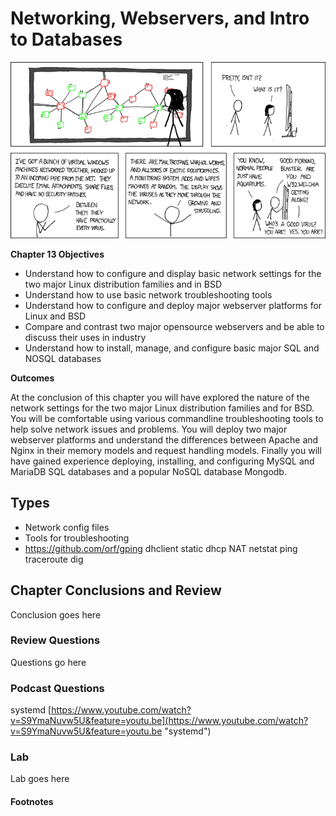 # Networking, Webservers, and Intro to Databases 
![*Some people just have aquariums...*](images/Chapter-Header/Chapter-13/network-2.png "Virus Aquarium")

__Chapter 13 Objectives__

  * Understand how to configure and display basic network settings for the two major Linux distribution families and in BSD
  * Understand how to use basic network troubleshooting tools
  * Understand how to configure and deploy major webserver platforms for Linux and BSD
  * Compare and contrast two major opensource webservers and be able to discuss their uses in industry
  * Understand how to install, manage, and configure basic major SQL and NOSQL databases

__Outcomes__

  At the conclusion of this chapter you will have explored the nature of the network settings for the two major Linux distribution families and for BSD.  You will be comfortable using various commandline troubleshooting tools to help solve network issues and problems.  You will deploy two major webserver platforms and understand the differences between Apache and Nginx in their memory models and request handling models.  Finally you will have gained experience deploying, installing, and configuring MySQL and MariaDB SQL databases and a popular NoSQL database Mongodb. 

## Types

   * Network config files 
   * Tools for troubleshooting
   * https://github.com/orf/gping
   dhclient 
   static
   dhcp
   NAT
   netstat
   ping
   traceroute
   dig
   
   
## Chapter Conclusions and Review

  Conclusion goes here

### Review Questions

  Questions go here

### Podcast Questions

systemd
[https://www.youtube.com/watch?v=S9YmaNuvw5U&feature=youtu.be](https://www.youtube.com/watch?v=S9YmaNuvw5U&feature=youtu.be "systemd")

### Lab

 Lab goes here 
 
#### Footnotes
 

 